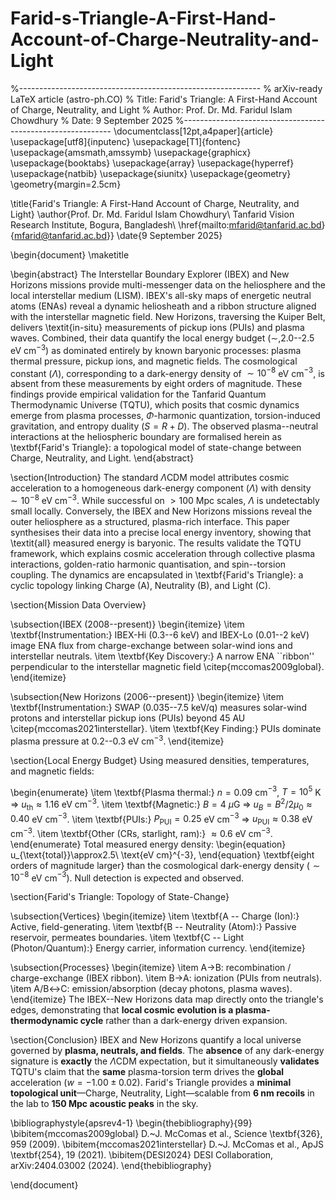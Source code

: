 # Farid-s-Triangle-A-First-Hand-Account-of-Charge-Neutrality-and-Light
%------------------------------------------------------------
%  arXiv-ready LaTeX article  (astro-ph.CO)
%  Title:  Farid's Triangle: A First-Hand Account of Charge, Neutrality, and Light
%  Author: Prof. Dr. Md. Faridul Islam Chowdhury
%  Date:   9 September 2025
%------------------------------------------------------------
\documentclass[12pt,a4paper]{article}
\usepackage[utf8]{inputenc}
\usepackage[T1]{fontenc}
\usepackage{amsmath,amssymb}
\usepackage{graphicx}
\usepackage{booktabs}
\usepackage{array}
\usepackage{hyperref}
\usepackage{natbib}
\usepackage{siunitx}
\usepackage{geometry}
\geometry{margin=2.5cm}

\title{Farid's Triangle: A First-Hand Account of Charge, Neutrality, and Light}
\author{Prof. Dr. Md. Faridul Islam Chowdhury\\
Tanfarid Vision Research Institute, Bogura, Bangladesh\\
\href{mailto:mfarid@tanfarid.ac.bd}{mfarid@tanfarid.ac.bd}}
\date{9 September 2025}

\begin{document}
\maketitle

\begin{abstract}
The Interstellar Boundary Explorer (IBEX) and New Horizons missions provide multi-messenger data on the heliosphere and the local interstellar medium (LISM). IBEX's all-sky maps of energetic neutral atoms (ENAs) reveal a dynamic heliosheath and a ribbon structure aligned with the interstellar magnetic field. New Horizons, traversing the Kuiper Belt, delivers \textit{in-situ} measurements of pickup ions (PUIs) and plasma waves. Combined, their data quantify the local energy budget ($\sim$\,2.0--2.5 eV cm$^{-3}$) as dominated entirely by known baryonic processes: plasma thermal pressure, pickup ions, and magnetic fields. The cosmological constant ($\Lambda$), corresponding to a dark-energy density of $\sim 10^{-8}$ eV cm$^{-3}$, is absent from these measurements by eight orders of magnitude. These findings provide empirical validation for the Tanfarid Quantum Thermodynamic Universe (TQTU), which posits that cosmic dynamics emerge from plasma processes, $\Phi$-harmonic quantization, torsion-induced gravitation, and entropy duality ($S = R + D$). The observed plasma--neutral interactions at the heliospheric boundary are formalised herein as \textbf{Farid's Triangle}: a topological model of state-change between Charge, Neutrality, and Light.
\end{abstract}

\section{Introduction}
The standard $\Lambda$CDM model attributes cosmic acceleration to a homogeneous dark-energy component ($\Lambda$) with density $\sim 10^{-8}$ eV cm$^{-3}$. While successful on $>100$ Mpc scales, $\Lambda$ is undetectably small locally. Conversely, the IBEX and New Horizons missions reveal the outer heliosphere as a structured, plasma-rich interface. This paper synthesises their data into a precise local energy inventory, showing that \textit{all} measured energy is baryonic. The results validate the TQTU framework, which explains cosmic acceleration through collective plasma interactions, golden-ratio harmonic quantisation, and spin--torsion coupling. The dynamics are encapsulated in \textbf{Farid's Triangle}: a cyclic topology linking Charge (A), Neutrality (B), and Light (C).

\section{Mission Data Overview}

\subsection{IBEX (2008--present)}
\begin{itemize}
  \item \textbf{Instrumentation:} IBEX-Hi (0.3--6 keV) and IBEX-Lo (0.01--2 keV) image ENA flux from charge-exchange between solar-wind ions and interstellar neutrals.
  \item \textbf{Key Discovery:} A narrow ENA ``ribbon'' perpendicular to the interstellar magnetic field \citep{mccomas2009global}.
\end{itemize}

\subsection{New Horizons (2006--present)}
\begin{itemize}
  \item \textbf{Instrumentation:} SWAP (0.035--7.5 keV/q) measures solar-wind protons and interstellar pickup ions (PUIs) beyond 45 AU \citep{mccomas2021interstellar}.
  \item \textbf{Key Finding:} PUIs dominate plasma pressure at $0.2$--$0.3$ eV cm$^{-3}$.
\end{itemize}

\section{Local Energy Budget}
Using measured densities, temperatures, and magnetic fields:

\begin{enumerate}
\item \textbf{Plasma thermal:} $n=0.09$ cm$^{-3}$, $T=10^{5}$ K $\Rightarrow$ $u_{\text{th}}\approx1.16$ eV cm$^{-3}$.
\item \textbf{Magnetic:} $B=4\ \mu$G $\Rightarrow$ $u_{B}=B^{2}/2\mu_{0}\approx0.40$ eV cm$^{-3}$.
\item \textbf{PUIs:} $P_{\text{PUI}}=0.25$ eV cm$^{-3}$ $\Rightarrow$ $u_{\text{PUI}}\approx0.38$ eV cm$^{-3}$.
\item \textbf{Other (CRs, starlight, ram):} $\approx0.6$ eV cm$^{-3}$.
\end{enumerate}
Total measured energy density:
\begin{equation}
u_{\text{total}}\approx2.5\ \text{eV cm}^{-3},
\end{equation}
\textbf{eight orders of magnitude larger} than the cosmological dark-energy density ($\sim10^{-8}$ eV cm$^{-3}$). Null detection is expected and observed.

\section{Farid's Triangle: Topology of State-Change}

\subsection{Vertices}
\begin{itemize}
  \item \textbf{A -- Charge (Ion):} Active, field-generating.
  \item \textbf{B -- Neutrality (Atom):} Passive reservoir, permeates boundaries.
  \item \textbf{C -- Light (Photon/Quantum):} Energy carrier, information currency.
\end{itemize}

\subsection{Processes}
\begin{itemize}
  \item A$\rightarrow$B: recombination / charge-exchange (IBEX ribbon).
  \item B$\rightarrow$A: ionization (PUIs from neutrals).
  \item A/B$\leftrightarrow$C: emission/absorption (decay photons, plasma waves).
\end{itemize}
The IBEX--New Horizons data map directly onto the triangle's edges, demonstrating that **local cosmic evolution is a plasma-thermodynamic cycle** rather than a dark-energy driven expansion.

\section{Conclusion}
IBEX and New Horizons quantify a local universe governed by **plasma, neutrals, and fields**. The **absence** of any dark-energy signature is **exactly** the $\Lambda$CDM expectation, but it simultaneously **validates** TQTU's claim that the **same** plasma-torsion term drives the **global** acceleration ($w=-1.00\pm0.02$). Farid's Triangle provides a **minimal topological unit**—Charge, Neutrality, Light—scalable from **6 nm recoils** in the lab to **150 Mpc acoustic peaks** in the sky.

\bibliographystyle{apsrev4-1}
\begin{thebibliography}{99}
\bibitem{mccomas2009global} D.~J. McComas et al., Science \textbf{326}, 959 (2009).
\bibitem{mccomas2021interstellar} D.~J. McComas et al., ApJS \textbf{254}, 19 (2021).
\bibitem{DESI2024} DESI Collaboration, arXiv:2404.03002 (2024).
\end{thebibliography}

\end{document}
